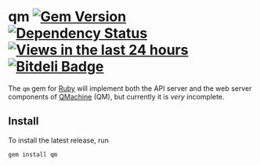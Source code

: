 # qm [![Gem Version](https://badge.fury.io/rb/qm.png)](http://badge.fury.io/rb/qm) [![Dependency Status](https://gemnasium.com/qmachine/qm-ruby.png)](https://gemnasium.com/qmachine/qm-ruby) [![Views in the last 24 hours](https://sourcegraph.com/api/repos/github.com/qmachine/qm-ruby/counters/views-24h.png)](https://sourcegraph.com/github.com/qmachine/qm-ruby) [![Bitdeli Badge](https://d2weczhvl823v0.cloudfront.net/qmachine/qm-ruby/trend.png)](https://bitdeli.com/free "Bitdeli Badge")

The `qm` gem for [Ruby](http://www.ruby-lang.org/) will implement both the API
server and the web server components of [QMachine](https://www.qmachine.org)
(QM), but currently it is *very* incomplete.

Install
-------

To install the latest release, run

    gem install qm

